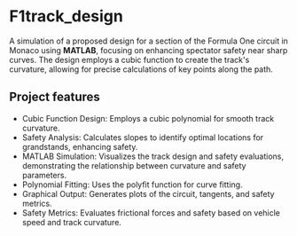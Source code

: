 # F1track_design
A simulation of a proposed design for a section of the Formula One circuit in Monaco using **MATLAB**, focusing on enhancing spectator safety near sharp curves. The design employs a cubic function to create the track's curvature, allowing for precise calculations of key points along the path.

## Project features
* Cubic Function Design: Employs a cubic polynomial for smooth track curvature.
* Safety Analysis: Calculates slopes to identify optimal locations for grandstands, enhancing safety.
* MATLAB Simulation: Visualizes the track design and safety evaluations, demonstrating the relationship between curvature and safety parameters.
* Polynomial Fitting: Uses the polyfit function for curve fitting.
* Graphical Output: Generates plots of the circuit, tangents, and safety metrics.
* Safety Metrics: Evaluates frictional forces and safety based on vehicle speed and track curvature.
